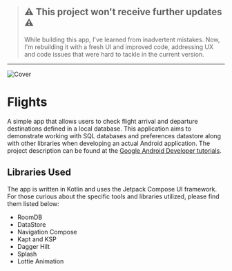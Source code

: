 > ## ⚠️  This project won't receive further updates ⚠️
> While building this app, I've learned from inadvertent mistakes. Now, I'm rebuilding it with a fresh UI and improved code, addressing UX and code issues that were hard to tackle in the current version.
---

![Cover](https://github.com/bit-shift-studios/flights-app/assets/70282966/39f5275e-4b05-40dd-b751-6a883c7dd410)

# Flights

A simple app that allows users to check flight arrival and departure destinations defined in a local database. This application aims to demonstrate working with SQL databases and preferences datastore along with other libraries when developing an actual Android application. The project description can be found at the [Google Android Developer tutorials](https://developer.android.com/codelabs/basic-android-kotlin-compose-flight-search).

## Libraries Used

The app is written in Kotlin and uses the Jetpack Compose UI framework. For those curious about the specific tools and libraries utilized, please find them listed below:

- RoomDB
- DataStore
- Navigation Compose
- Kapt and KSP
- Dagger Hilt
- Splash
- Lottie Animation
